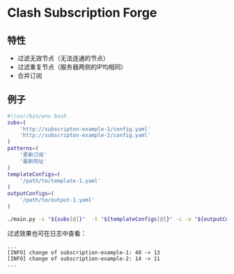 # Clash Subscription Forge

## 特性

- 过滤无效节点（无法连通的节点）
- 过滤重复节点（服务器两侧的IP均相同）
- 合并订阅

## 例子

```bash
#!/usr/bin/env bash
subs=(
	'http://subscripton-example-1/config.yaml'
	'http://subscripton-example-2/config.yaml'
)
patterns=(
    '更新订阅'
    '最新网址'
)
templateConfigs=(
    '/path/to/template-1.yaml'
)
outputConfigs=(
    '/path/to/output-1.yaml'
)

./main.py -s "${subs[@]}"  -t "${templateConfigs[@]}" -c -o "${outputConfigs[@]}"  -p "${patterns[@]}"
```
过滤效果也可在日志中查看：
```
...
[INFO] change of subscription-example-1: 40 -> 13
[INFO] change of subscription-example-2: 14 -> 11
...
```